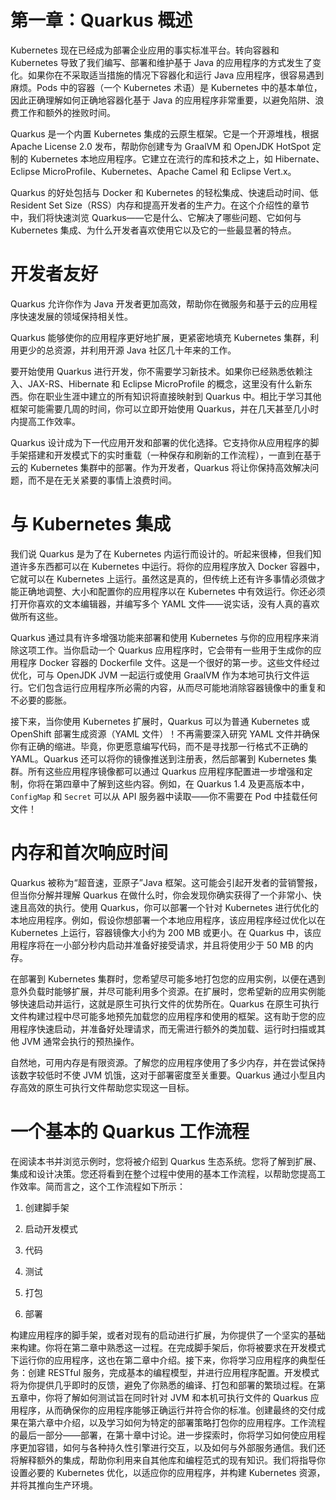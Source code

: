 # 第一章：Quarkus 概述

Kubernetes 现在已经成为部署企业应用的事实标准平台。转向容器和 Kubernetes 导致了我们编写、部署和维护基于 Java 的应用程序的方式发生了变化。如果你在不采取适当措施的情况下容器化和运行 Java 应用程序，很容易遇到麻烦。Pods 中的容器（一个 Kubernetes 术语）是 Kubernetes 中的基本单位，因此正确理解如何正确地容器化基于 Java 的应用程序非常重要，以避免陷阱、浪费工作和额外的挫败时间。

Quarkus 是一个内置 Kubernetes 集成的云原生框架。它是一个开源堆栈，根据 Apache License 2.0 发布，帮助你创建专为 GraalVM 和 OpenJDK HotSpot 定制的 Kubernetes 本地应用程序。它建立在流行的库和技术之上，如 Hibernate、Eclipse MicroProfile、Kubernetes、Apache Camel 和 Eclipse Vert.x。

Quarkus 的好处包括与 Docker 和 Kubernetes 的轻松集成、快速启动时间、低 Resident Set Size（RSS）内存和提高开发者的生产力。在这个介绍性的章节中，我们将快速浏览 Quarkus——它是什么、它解决了哪些问题、它如何与 Kubernetes 集成、为什么开发者喜欢使用它以及它的一些最显著的特点。

# 开发者友好

Quarkus 允许你作为 Java 开发者更加高效，帮助你在微服务和基于云的应用程序快速发展的领域保持相关性。

Quarkus 能够使你的应用程序更好地扩展，更紧密地填充 Kubernetes 集群，利用更少的总资源，并利用开源 Java 社区几十年来的工作。

要开始使用 Quarkus 进行开发，你不需要学习新技术。如果你已经熟悉依赖注入、JAX-RS、Hibernate 和 Eclipse MicroProfile 的概念，这里没有什么新东西。你在职业生涯中建立的所有知识将直接映射到 Quarkus 中。相比于学习其他框架可能需要几周的时间，你可以立即开始使用 Quarkus，并在几天甚至几小时内提高工作效率。

Quarkus 设计成为下一代应用开发和部署的优化选择。它支持你从应用程序的脚手架搭建和开发模式下的实时重载（一种保存和刷新的工作流程），一直到在基于云的 Kubernetes 集群中的部署。作为开发者，Quarkus 将让你保持高效解决问题，而不是在无关紧要的事情上浪费时间。

# 与 Kubernetes 集成

我们说 Quarkus 是为了在 Kubernetes 内运行而设计的。听起来很棒，但我们知道许多东西都可以在 Kubernetes 中运行。将你的应用程序放入 Docker 容器中，它就可以在 Kubernetes 上运行。虽然这是真的，但传统上还有许多事情必须做才能正确地调整、大小和配置你的应用程序以在 Kubernetes 中有效运行。你还必须打开你喜欢的文本编辑器，并编写多个 YAML 文件——说实话，没有人真的喜欢做所有这些。

Quarkus 通过具有许多增强功能来部署和使用 Kubernetes 与你的应用程序来消除这项工作。当你启动一个 Quarkus 应用程序时，它会带有一些用于生成你的应用程序 Docker 容器的 Dockerfile 文件。这是一个很好的第一步。这些文件经过优化，可与 OpenJDK JVM 一起运行或使用 GraalVM 作为本地可执行文件运行。它们包含运行应用程序所必需的内容，从而尽可能地消除容器镜像中的重复和不必要的膨胀。

接下来，当你使用 Kubernetes 扩展时，Quarkus 可以为普通 Kubernetes 或 OpenShift 部署生成资源（YAML 文件）！不再需要深入研究 YAML 文件并确保你有正确的缩进。毕竟，你更愿意编写代码，而不是寻找那一行格式不正确的 YAML。Quarkus 还可以将你的镜像推送到注册表，然后部署到 Kubernetes 集群。所有这些应用程序镜像都可以通过 Quarkus 应用程序配置进一步增强和定制，你将在第四章中了解到这些内容。例如，在 Quarkus 1.4 及更高版本中，`ConfigMap` 和 `Secret` 可以从 API 服务器中读取——你不需要在 Pod 中挂载任何文件！

# 内存和首次响应时间

Quarkus 被称为“超音速，亚原子”Java 框架。这可能会引起开发者的营销警报，但当你分解并理解 Quarkus 在做什么时，你会发现你确实获得了一个非常小、快速且高效的执行。使用 Quarkus，你可以部署一个针对 Kubernetes 进行优化的本地应用程序。例如，假设你想部署一个本地应用程序，该应用程序经过优化以在 Kubernetes 上运行，容器镜像大小约为 200 MB 或更小。在 Quarkus 中，该应用程序将在一小部分秒内启动并准备好接受请求，并且将使用少于 50 MB 的内存。

在部署到 Kubernetes 集群时，您希望尽可能多地打包您的应用实例，以便在遇到意外负载时能够扩展，并尽可能利用多个资源。在扩展时，您希望新的应用实例能够快速启动并运行，这就是原生可执行文件的优势所在。Quarkus 在原生可执行文件构建过程中尽可能多地预先加载您的应用程序和使用的框架。这有助于您的应用程序快速启动，并准备好处理请求，而无需进行额外的类加载、运行时扫描或其他 JVM 通常会执行的预热操作。

自然地，可用内存是有限资源。了解您的应用程序使用了多少内存，并在尝试保持该数字较低时不使 JVM 饥饿，这对于部署密度至关重要。Quarkus 通过小型且内存高效的原生可执行文件帮助您实现这一目标。

# 一个基本的 Quarkus 工作流程

在阅读本书并浏览示例时，您将被介绍到 Quarkus 生态系统。您将了解到扩展、集成和设计决策。您还将看到在整个过程中使用的基本工作流程，以帮助您提高工作效率。简而言之，这个工作流程如下所示：

1.  创建脚手架

1.  启动开发模式

1.  代码

1.  测试

1.  打包

1.  部署

构建应用程序的脚手架，或者对现有的启动进行扩展，为你提供了一个坚实的基础来构建。你将在第二章中熟悉这一过程。在完成脚手架后，你将被要求在开发模式下运行你的应用程序，这也在第二章中介绍。接下来，你将学习应用程序的典型任务：创建 RESTful 服务，完成基本的编程模型，并进行应用程序配置。开发模式将为你提供几乎即时的反馈，避免了你熟悉的编译、打包和部署的繁琐过程。在第五章中，你将了解如何测试旨在同时针对 JVM 和本机可执行文件的 Quarkus 应用程序，从而确保你的应用程序能够正确运行并符合你的标准。创建最终的交付成果在第六章中介绍，以及学习如何为特定的部署策略打包你的应用程序。工作流程的最后一部分——部署，在第十章中讨论。进一步探索时，你将学习如何使应用程序更加容错，如何与各种持久性引擎进行交互，以及如何与外部服务通信。我们还将解释额外的集成，帮助你利用来自其他库和编程范式的现有知识。我们将指导你设置必要的 Kubernetes 优化，以适应你的应用程序，并构建 Kubernetes 资源，并将其推向生产环境。
